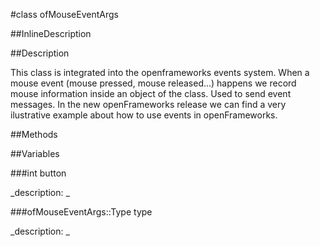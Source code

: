 #class ofMouseEventArgs


<!--
_visible: True_
_advanced: False_
_istemplated: False_
-->

##InlineDescription






##Description

This class is integrated into the openframeworks events system. When a mouse event (mouse pressed, mouse released...) happens we record mouse information inside an object of the class. Used to send event messages. In the new openFrameworks release we can find a very ilustrative example about how to use events in openFrameworks.





##Methods



##Variables



###int button

<!--
_name: button_
_type: int_
_access: public_
_version_started: 0073_
_version_deprecated: _
_summary: _
_visible: True_
_constant: True_
_advanced: False_
-->

_description: _








<!----------------------------------------------------------------------------->

###ofMouseEventArgs::Type type

<!--
_name: type_
_type: ofMouseEventArgs::Type_
_access: public_
_version_started: 0073_
_version_deprecated: _
_summary: _
_visible: True_
_constant: True_
_advanced: False_
-->

_description: _








<!----------------------------------------------------------------------------->

